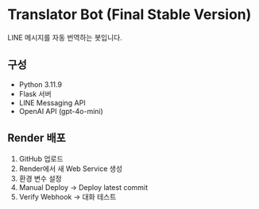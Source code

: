 # Translator Bot (Final Stable Version)
LINE 메시지를 자동 번역하는 봇입니다.

## 구성
- Python 3.11.9
- Flask 서버
- LINE Messaging API
- OpenAI API (gpt-4o-mini)

## Render 배포
1. GitHub 업로드
2. Render에서 새 Web Service 생성
3. 환경 변수 설정
4. Manual Deploy → Deploy latest commit
5. Verify Webhook → 대화 테스트
